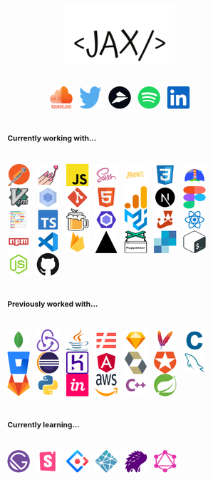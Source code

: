 <p align="center"><img src="./assets/jax.svg" alt="Jackson Blankenship" width=250 /></p><br /><p align="center";><a href="https://soundcloud.com/jacksonblankenship"><img src="./assets/soundcloud.svg" alt="soundcloud" width="50" height="50" /></a>&nbsp;&nbsp;&nbsp;&nbsp;<a href="https://twitter.com/env_jackson"><img src="./assets/twitter.svg" alt="twitter" width="50" height="50" /></a>&nbsp;&nbsp;&nbsp;&nbsp;<a href="https://flylance.com/"><img src="./assets/flylance.svg" alt="flylance" width="50" height="50" /></a>&nbsp;&nbsp;&nbsp;&nbsp;<a href="https://open.spotify.com/user/1240355717?si=Vf0XhUsDRnGYHza5j5STIQ"><img src="./assets/spotify.svg" alt="spotify" width="50" height="50" /></a>&nbsp;&nbsp;&nbsp;&nbsp;<a href="https://www.linkedin.com/in/jacksonblankenship/"><img src="./assets/linkedin.svg" alt="linkedin" width="50" height="50" /></a></p><br /><h3>Currently working with...</h3><br /><p style="display: flex; flex-wrap: wrap;"><img src="./assets/postman.svg" alt="postman" width="50" height="50" />&nbsp;&nbsp;&nbsp;&nbsp;<img src="./assets/styled.svg" alt="styled" width="50" height="50" />&nbsp;&nbsp;&nbsp;&nbsp;<img src="./assets/javascript.svg" alt="javascript" width="50" height="50" />&nbsp;&nbsp;&nbsp;&nbsp;<img src="./assets/sass.svg" alt="sass" width="50" height="50" />&nbsp;&nbsp;&nbsp;&nbsp;<img src="./assets/babel.svg" alt="babel" width="50" height="50" />&nbsp;&nbsp;&nbsp;&nbsp;<img src="./assets/css3.svg" alt="css3" width="50" height="50" />&nbsp;&nbsp;&nbsp;&nbsp;<img src="./assets/lighthouse.svg" alt="lighthouse" width="50" height="50" />&nbsp;&nbsp;&nbsp;&nbsp;<img src="./assets/vim.svg" alt="vim" width="50" height="50" />&nbsp;&nbsp;&nbsp;&nbsp;<img src="./assets/webpack.svg" alt="webpack" width="50" height="50" />&nbsp;&nbsp;&nbsp;&nbsp;<img src="./assets/git.svg" alt="git" width="50" height="50" />&nbsp;&nbsp;&nbsp;&nbsp;<img src="./assets/html5.svg" alt="html5" width="50" height="50" />&nbsp;&nbsp;&nbsp;&nbsp;<img src="./assets/analytics.svg" alt="analytics" width="50" height="50" />&nbsp;&nbsp;&nbsp;&nbsp;<img src="./assets/next.svg" alt="next" width="50" height="50" />&nbsp;&nbsp;&nbsp;&nbsp;<img src="./assets/figma.svg" alt="figma" width="50" height="50" />&nbsp;&nbsp;&nbsp;&nbsp;<img src="./assets/prettier.svg" alt="prettier" width="50" height="50" />&nbsp;&nbsp;&nbsp;&nbsp;<img src="./assets/typescript.svg" alt="typescript" width="50" height="50" />&nbsp;&nbsp;&nbsp;&nbsp;<img src="./assets/homebrew.svg" alt="homebrew" width="50" height="50" />&nbsp;&nbsp;&nbsp;&nbsp;<img src="./assets/eslint.svg" alt="eslint" width="50" height="50" />&nbsp;&nbsp;&nbsp;&nbsp;<img src="./assets/material-ui.svg" alt="material-ui" width="50" height="50" />&nbsp;&nbsp;&nbsp;&nbsp;<img src="./assets/jest.svg" alt="jest" width="50" height="50" />&nbsp;&nbsp;&nbsp;&nbsp;<img src="./assets/reactts.svg" alt="reactts" width="50" height="50" />&nbsp;&nbsp;&nbsp;&nbsp;<img src="./assets/npm.svg" alt="npm" width="50" height="50" />&nbsp;&nbsp;&nbsp;&nbsp;<img src="./assets/vscode.svg" alt="vscode" width="50" height="50" />&nbsp;&nbsp;&nbsp;&nbsp;<img src="./assets/firebase.svg" alt="firebase" width="50" height="50" />&nbsp;&nbsp;&nbsp;&nbsp;<img src="./assets/vercel.svg" alt="vercel" width="50" height="50" />&nbsp;&nbsp;&nbsp;&nbsp;<img src="./assets/puppeteer.svg" alt="puppeteer" width="50" height="50" />&nbsp;&nbsp;&nbsp;&nbsp;<img src="./assets/sendgrid.svg" alt="sendgrid" width="50" height="50" />&nbsp;&nbsp;&nbsp;&nbsp;<img src="./assets/bash.svg" alt="bash" width="50" height="50" />&nbsp;&nbsp;&nbsp;&nbsp;<img src="./assets/node.svg" alt="node" width="50" height="50" />&nbsp;&nbsp;&nbsp;&nbsp;<img src="./assets/github.svg" alt="github" width="50" height="50" /></p><br /><h3>Previously worked with...</h3><br /><p style="display: flex; flex-wrap: wrap;"><img src="./assets/mongo.svg" alt="mongo" width="50" height="50" />&nbsp;&nbsp;&nbsp;&nbsp;<img src="./assets/redux.svg" alt="redux" width="50" height="50" />&nbsp;&nbsp;&nbsp;&nbsp;<img src="./assets/java.svg" alt="java" width="50" height="50" />&nbsp;&nbsp;&nbsp;&nbsp;<img src="./assets/serverless.svg" alt="serverless" width="50" height="50" />&nbsp;&nbsp;&nbsp;&nbsp;<img src="./assets/sketch.svg" alt="sketch" width="50" height="50" />&nbsp;&nbsp;&nbsp;&nbsp;<img src="./assets/maven.svg" alt="maven" width="50" height="50" />&nbsp;&nbsp;&nbsp;&nbsp;<img src="./assets/c.svg" alt="c" width="50" height="50" />&nbsp;&nbsp;&nbsp;&nbsp;<img src="./assets/bitbucket.svg" alt="bitbucket" width="50" height="50" />&nbsp;&nbsp;&nbsp;&nbsp;<img src="./assets/eclipse.svg" alt="eclipse" width="50" height="50" />&nbsp;&nbsp;&nbsp;&nbsp;<img src="./assets/heroku.svg" alt="heroku" width="50" height="50" />&nbsp;&nbsp;&nbsp;&nbsp;<img src="./assets/angular.svg" alt="angular" width="50" height="50" />&nbsp;&nbsp;&nbsp;&nbsp;<img src="./assets/hibernate.svg" alt="hibernate" width="50" height="50" />&nbsp;&nbsp;&nbsp;&nbsp;<img src="./assets/auth0.svg" alt="auth0" width="50" height="50" />&nbsp;&nbsp;&nbsp;&nbsp;<img src="./assets/mysql.svg" alt="mysql" width="50" height="50" />&nbsp;&nbsp;&nbsp;&nbsp;<img src="./assets/gitlab.svg" alt="gitlab" width="50" height="50" />&nbsp;&nbsp;&nbsp;&nbsp;<img src="./assets/python.svg" alt="python" width="50" height="50" />&nbsp;&nbsp;&nbsp;&nbsp;<img src="./assets/invision.svg" alt="invision" width="50" height="50" />&nbsp;&nbsp;&nbsp;&nbsp;<img src="./assets/aws.svg" alt="aws" width="50" height="50" />&nbsp;&nbsp;&nbsp;&nbsp;<img src="./assets/cpp.svg" alt="cpp" width="50" height="50" />&nbsp;&nbsp;&nbsp;&nbsp;<img src="./assets/spring.svg" alt="spring" width="50" height="50" /></p><br /><h3>Currently learning...</h3><br /><p style="display: flex; flex-wrap: wrap;"><img src="./assets/gatsby.svg" alt="gatsby" width="50" height="50" />&nbsp;&nbsp;&nbsp;&nbsp;<img src="./assets/storybook.svg" alt="storybook" width="50" height="50" />&nbsp;&nbsp;&nbsp;&nbsp;<img src="./assets/ant.svg" alt="ant" width="50" height="50" />&nbsp;&nbsp;&nbsp;&nbsp;<img src="./assets/netlify.svg" alt="netlify" width="50" height="50" />&nbsp;&nbsp;&nbsp;&nbsp;<img src="./assets/percy.svg" alt="percy" width="50" height="50" />&nbsp;&nbsp;&nbsp;&nbsp;<img src="./assets/graphql.svg" alt="graphql" width="50" height="50" /></p><br />
